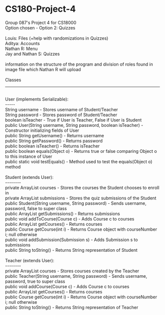 # CS180-Project-4
Group 087's Project 4 for CS18000
<br>
Option chosen - Option 2: Quizzes
<br>
<br>
Louis: Files (+help with randomizations in Quizzes)
<br>
Aditya: Accounts
<br>
Nathan R: Menu
<br>
Jay and Nathan S: Quizzes
<br>
<br>
information on the structure of the program and division of roles found in image file which Nathan R will upload
<br>
<br>
Classes
<br>
********
<br>
User (implements Serializable):
<br>
-----
<br>
String username - Stores username of Student/Teacher
<br>
String password - Stores password of Student/Teacher
<br>
boolean isTeacher - True if User is Teacher, False if User is Student
<br>
public User(String username, String password, boolean isTeacher) - Constructor initializing fields of User
<br>
public String getUsername() - Returns username
<br>
public String getPassword() - Returns password
<br>
public boolean isTeacher() - Returns isTeacher
<br>
public boolean equals(Object o) - Returns true or false comparing Object o to this instance of User
<br>
public static void testEquals() - Method used to test the equals(Object o) method
<br>
<br>
Student (extends User):
<br>
--------
<br>
private ArrayList<Course> courses - Stores the courses the Student chooses to enroll in
<br>
private ArrayList<Submission> submissions - Stores the quiz submissions of the Student
<br>
public Student(String username, String password) - Sends username, password, false to super class
<br>
public ArrayList<Submission> getSubmissions() - Returns submissions
<br>
public void addToCourse(Course c) - Adds Course c to courses
<br>
public ArrayList<Course> getCourses() - Returns courses
<br> 
public Course getCourse(int i) - Returns Course object with courseNumber i; null otherwise
<br>
public void addSubmission(Submission s) - Adds Submission s to submissions
<br>
public String toString() - Returns String representation of Student
<br>
<br>
Teacher (extends User):
<br>
--------
<br>
private ArrayList<Course> courses - Stores courses created by the Teacher
<br>
public Teacher(String username, String password) - Sends username, password, true to super class
<br>
public void addCourse(Course c) - Adds Course c to courses
<br>
public ArrayList<Course> getCourses() - Returns courses
<br>
public Course getCourse(int i) - Returns Course object with courseNumber i; null otherwise
<br>
public String toString() - Returns String representation of Teacher
<br>
<br>


